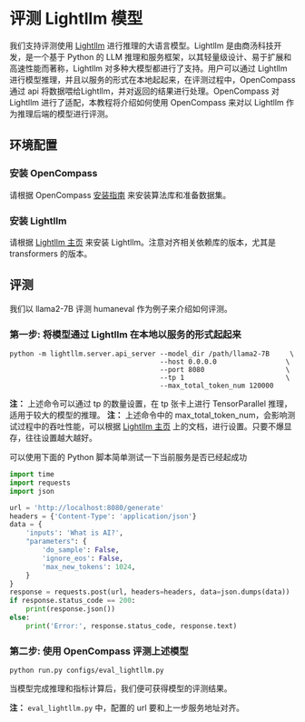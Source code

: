 # 评测 Lightllm 模型

我们支持评测使用 [Lightllm](https://github.com/ModelTC/lightllm) 进行推理的大语言模型。Lightllm 是由商汤科技开发，是一个基于 Python 的 LLM 推理和服务框架，以其轻量级设计、易于扩展和高速性能而著称，Lightllm 对多种大模型都进行了支持。用户可以通过 Lightllm 进行模型推理，并且以服务的形式在本地起起来，在评测过程中，OpenCompass 通过 api 将数据喂给Lightllm，并对返回的结果进行处理。OpenCompass 对 Lightllm 进行了适配，本教程将介绍如何使用 OpenCompass 来对以 Lightllm 作为推理后端的模型进行评测。

## 环境配置

### 安装 OpenCompass

请根据 OpenCompass [安装指南](https://opencompass.readthedocs.io/en/latest/get_started/installation.html) 来安装算法库和准备数据集。

### 安装 Lightllm

请根据 [Lightllm 主页](https://github.com/ModelTC/lightllm) 来安装 Lightllm。注意对齐相关依赖库的版本，尤其是 transformers 的版本。

## 评测

我们以 llama2-7B 评测 humaneval 作为例子来介绍如何评测。

### 第一步: 将模型通过 Lightllm 在本地以服务的形式起起来

```shell
python -m lightllm.server.api_server --model_dir /path/llama2-7B     \
                                     --host 0.0.0.0                 \
                                     --port 8080                    \
                                     --tp 1                         \
                                     --max_total_token_num 120000
```

**注：** 上述命令可以通过 tp 的数量设置，在 tp 张卡上进行 TensorParallel 推理，适用于较大的模型的推理。
**注：** 上述命令中的 max_total_token_num，会影响测试过程中的吞吐性能，可以根据 [Lightllm 主页](https://github.com/ModelTC/lightllm) 上的文档，进行设置。只要不爆显存，往往设置越大越好。

可以使用下面的 Python 脚本简单测试一下当前服务是否已经起成功

```python
import time
import requests
import json

url = 'http://localhost:8080/generate'
headers = {'Content-Type': 'application/json'}
data = {
    'inputs': 'What is AI?',
    "parameters": {
        'do_sample': False,
        'ignore_eos': False,
        'max_new_tokens': 1024,
    }
}
response = requests.post(url, headers=headers, data=json.dumps(data))
if response.status_code == 200:
    print(response.json())
else:
    print('Error:', response.status_code, response.text)
```

### 第二步: 使用 OpenCompass 评测上述模型

```shell
python run.py configs/eval_lightllm.py
```

当模型完成推理和指标计算后，我们便可获得模型的评测结果。

**注：** `eval_lightllm.py` 中，配置的 url 要和上一步服务地址对齐。
